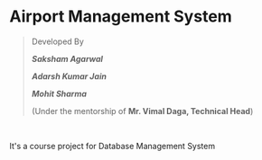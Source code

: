 # Airport Management System

> Developed By
>
> ***Saksham Agarwal***
>
> ***Adarsh Kumar Jain***
>
> ***Mohit Sharma***
>
> (Under the mentorship of **Mr. Vimal Daga, Technical Head**)

</br>

It's a course project for Database Management System